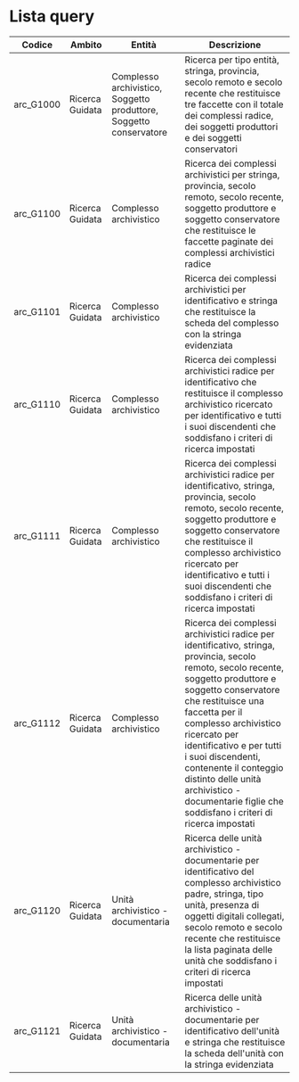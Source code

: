 # Lista query

| Codice | Ambito | Entità | Descrizione |
|-|-|-|-|
| arc_G1000 | Ricerca Guidata | Complesso archivistico, Soggetto produttore, Soggetto conservatore | Ricerca per tipo entità, stringa, provincia, secolo remoto e secolo recente che restituisce tre faccette con il totale dei complessi radice, dei soggetti produttori e dei soggetti conservatori |
| arc_G1100 | Ricerca Guidata | Complesso archivistico | Ricerca dei complessi archivistici per stringa, provincia, secolo remoto, secolo recente, soggetto produttore e soggetto conservatore che restituisce le faccette paginate dei complessi archivistici radice |
| arc_G1101 | Ricerca Guidata | Complesso archivistico | Ricerca dei complessi archivistici per identificativo e stringa che restituisce la scheda del complesso con la stringa evidenziata |
| arc_G1110 | Ricerca Guidata | Complesso archivistico | Ricerca dei complessi archivistici radice per identificativo che restituisce il complesso archivistico ricercato per identificativo e tutti i suoi discendenti che soddisfano i criteri di ricerca impostati |
| arc_G1111 | Ricerca Guidata | Complesso archivistico | Ricerca dei complessi archivistici radice per identificativo, stringa, provincia, secolo remoto, secolo recente, soggetto produttore e soggetto conservatore che restituisce il complesso archivistico ricercato per identificativo e tutti i suoi discendenti che soddisfano i criteri di ricerca impostati |
| arc_G1112 | Ricerca Guidata | Complesso archivistico | Ricerca dei complessi archivistici radice per identificativo, stringa, provincia, secolo remoto, secolo recente, soggetto produttore e soggetto conservatore che restituisce una faccetta per il complesso archivistico ricercato per identificativo e per tutti i suoi discendenti, contenente il conteggio distinto delle unità archivistico - documentarie figlie che soddisfano i criteri di ricerca impostati |
| arc_G1120 | Ricerca Guidata | Unità archivistico - documentaria | Ricerca delle unità archivistico - documentarie per identificativo del complesso archivistico padre, stringa, tipo unità, presenza di oggetti digitali collegati, secolo remoto e secolo recente che restituisce la lista paginata delle unità che soddisfano i criteri di ricerca impostati |
| arc_G1121 | Ricerca Guidata | Unità archivistico - documentaria | Ricerca delle unità archivistico - documentarie per identificativo dell'unità e stringa che restituisce la scheda dell'unità con la stringa evidenziata |
